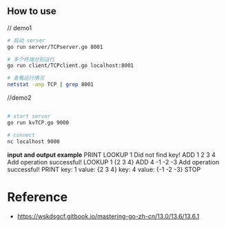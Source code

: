 ## How to use

// demo1
```bash
# 启动 server
go run server/TCPserver.go 8001

# 多个终端分别运行
go run client/TCPclient.go localhost:8001

# 查看运行情况
netstat -anp TCP | grep 8001
```

//demo2
```bash

# start server
go run kvTCP.go 9000

# connect
nc localhost 9000

```
**input and output example**
PRINT
LOOKUP 1
Did not find key!
ADD 1 2 3 4
Add operation successful!
LOOKUP 1
{2 3 4}
ADD 4 -1 -2 -3
Add operation successful!
PRINT
key: 1 value: {2 3 4}
key: 4 value: {-1 -2 -3}
STOP


# Reference

* https://wskdsgcf.gitbook.io/mastering-go-zh-cn/13.0/13.6/13.6.1